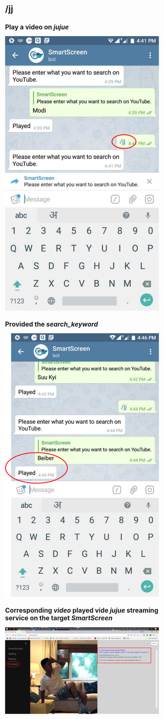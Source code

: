 # /jj

## Play a video on _jujue_

![](../.gitbook/assets/jj.png)

## Provided the _search\_keyword_

![](../.gitbook/assets/jj_key.png)

## Corresponding _video_ played vide _jujue_ streaming service on the target _SmartScreen_

![](../.gitbook/assets/jj_beiber_con.png)

